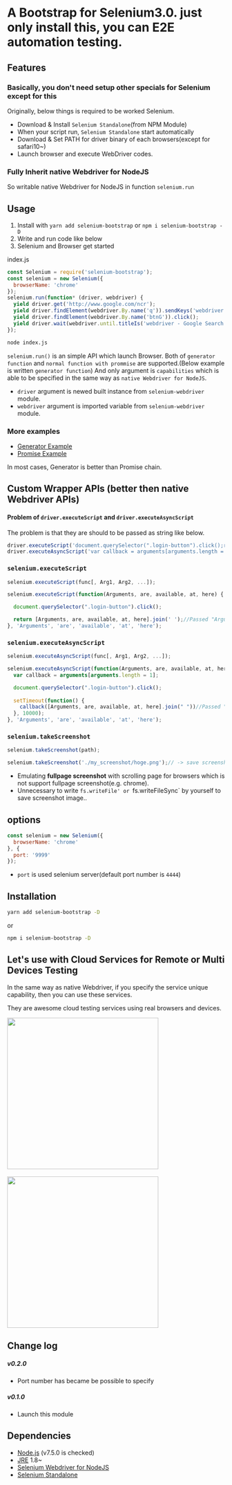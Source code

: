 # A Bootstrap for Selenium3.0. just only install this, you can E2E automation testing.

## Features

### Basically, you don't need setup other specials for Selenium except for this
Originally, below things is required to be worked Selenium.

- Download & Install `Selenium Standalone`(from NPM Module)
- When your script run, `Selenium Standalone` start automatically
- Download & Set PATH for driver binary of each browsers(except for safari10~)
- Launch browser and execute WebDriver codes.  

### Fully Inherit native Webdriver for NodeJS
So writable native Webdriver for NodeJS in function `selenium.run`


## Usage

1. Install with `yarn add selenium-bootstrap` or `npm i selenium-bootstrap -D`
2. Write and run code like below
3. Selenium and Browser get started 

index.js
```js
const Selenium = require('selenium-bootstrap');
const selenium = new Selenium({
  browserName: 'chrome'
});
selenium.run(function* (driver, webdriver) {
  yield driver.get('http://www.google.com/ncr');
  yield driver.findElement(webdriver.By.name('q')).sendKeys('webdriver');
  yield driver.findElement(webdriver.By.name('btnG')).click();
  yield driver.wait(webdriver.until.titleIs('webdriver - Google Search'), 5000);
});
```
```sh
node index.js
```

`selenium.run()` is an simple API which launch Browser. Both of `generator function` and `normal function with prommise` are supported.(Below example is written `generator function`) 
And only argument is  `capabilities` which is able to be specified in the same way as `native Webdriver for NodeJS`.

- `driver` argument is newed built instance from `selenium-webdriver` module.
- `webdriver` argument is imported variable from `selenium-webdriver` module.


### More examples
- [Generator Example](https://github.com/igari/Selenium-Bootstrap/blob/master/examples/run.generator.js)
- [Promise Example](https://github.com/igari/Selenium-Bootstrap/blob/master/examples/run.promise.js)

In most cases, Generator is better than Promise chain.

## Custom Wrapper APIs (better then native Webdriver APIs) 

#### Problem of `driver.executeScript` and `driver.executeAsyncScript`
The problem is that they are should to be passed as string like below.

```js
driver.executeScript('document.querySelector(".login-button").click();return [Arguments, are, available, at, here].join(" ");');
driver.executeAsyncScript('var callback = arguments[arguments.length = 1];document.querySelector(".login-button").click();setTimeout(function() {callback([Arguments, are, available, at, here].join(" "))}, 10000);')
```

### `selenium.executeScript`

```js
selenium.executeScript(func[, Arg1, Arg2, ...]);
```
```js
selenium.executeScript(function(Arguments, are, available, at, here) {

  document.querySelector(".login-button").click();

  return [Arguments, are, available, at, here].join(' ');//Passed "Arguments are available at here;"
}, 'Arguments', 'are', 'available', 'at', 'here');
```

### `selenium.executeAsyncScript`

```js
selenium.executeAsyncScript(func[, Arg1, Arg2, ...]);
```
```js
selenium.executeAsyncScript(function(Arguments, are, available, at, here) {
  var callback = arguments[arguments.length = 1];

  document.querySelector(".login-button").click();
 
  setTimeout(function() {
    callback([Arguments, are, available, at, here].join(" "))//Passed "Arguments are available at here;"
  }, 10000);
}, 'Arguments', 'are', 'available', 'at', 'here');
```

### `selenium.takeScreenshot`

```js
selenium.takeScreenshot(path);
```
```js
selenium.takeScreenshot('./my_screenshot/hoge.png');// -> save screenshot into specified path
```

- Emulating **fullpage screenshot** with scrolling page for browsers which is not support fullpage screenshot(e.g. chrome).
- Unnecessary to write `fs.writeFile' or `fs.writeFileSync` by yourself to save screenshot image..

## options
```js
const selenium = new Selenium({
  browserName: 'chrome'
}, {
  port: '9999'
});
```
- `port` is used selenium server(default port number is `4444`)

## Installation
```sh
yarn add selenium-bootstrap -D
```
or
```sh
npm i selenium-bootstrap -D
```

## Let's use with Cloud Services for Remote or Multi Devices Testing

In the same way as native Webdriver, if you specify the service unique capability, then you can use these services.

They are awesome cloud testing services using real browsers and devices.

<a href="https://www.browserstack.com/"><img src="https://style-validator.io/img/browserstack-logo.svg" width="350" style="vertical-align: middle;"></a><br>
<br>
<a href="https://saucelabs.com/"><img src="https://saucelabs.com/content/images/logo@2x.png" width="350" style="vertical-align: middle;"></a><br>

## Change log

##### v0.2.0
- Port number has became be possible to specify

##### v0.1.0
- Launch this module

## Dependencies
- [Node.js](https://nodejs.org/) (v7.5.0 is checked)
- [JRE](https://java.com/ja/download/) 1.8~
- [Selenium Webdriver for NodeJS](https://www.npmjs.com/package/selenium-webdriver)
- [Selenium Standalone](https://www.npmjs.com/package/selenium-standalone)
